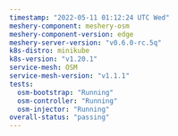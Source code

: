 ```yaml
---
timestamp: "2022-05-11 01:12:24 UTC Wed"
meshery-component: meshery-osm
meshery-component-version: edge
meshery-server-version: "v0.6.0-rc.5q"
k8s-distro: minikube
k8s-version: "v1.20.1"
service-mesh: OSM
service-mesh-version: "v1.1.1"
tests:
  osm-bootstrap: "Running"
  osm-controller: "Running"
  osm-injector: "Running"
overall-status: "passing"
---
```

